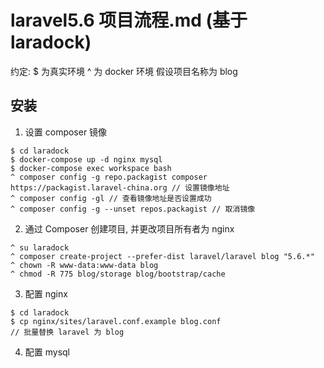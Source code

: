 # laravel5.6 项目流程.md (基于 laradock)
约定:
$ 为真实环境
^ 为 docker 环境
假设项目名称为 blog
## 安装
1. 设置 composer 镜像
```
$ cd laradock
$ docker-compose up -d nginx mysql
$ docker-compose exec workspace bash
^ composer config -g repo.packagist composer https://packagist.laravel-china.org // 设置镜像地址
^ composer config -gl // 查看镜像地址是否设置成功
^ composer config -g --unset repos.packagist // 取消镜像
```
2. 通过 Composer 创建项目, 并更改项目所有者为 nginx
```
^ su laradock
^ composer create-project --prefer-dist laravel/laravel blog "5.6.*"
^ chown -R www-data:www-data blog
^ chmod -R 775 blog/storage blog/bootstrap/cache
```

3. 配置 nginx
```
$ cd laradock
$ cp nginx/sites/laravel.conf.example blog.conf
// 批量替换 laravel 为 blog
```

4. 配置 mysql
```
```
